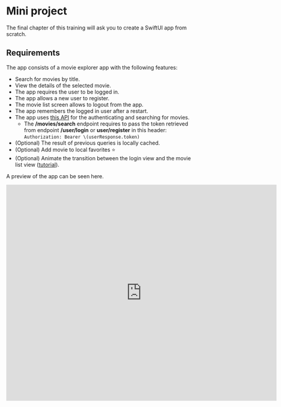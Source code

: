 # Mini project

The final chapter of this training will ask you to create a SwiftUI app from scratch.

## Requirements

The app consists of a movie explorer app with the following features:

- Search for movies by title.
- View the details of the selected movie.
- The app requires the user to be logged in.
- The app allows a new user to register.
- The movie list screen allows to logout from the app.
- The app remembers the logged in user after a restart.
- The app uses [this API](https://movie-api-ybwl.koyeb.app/api-docs/) for the authenticating and searching for movies.
  - The **/movies/search** endpoint requires to pass the token retrieved from endpoint **/user/login** or **user/register** in this header: `Authorization: Bearer \(userResponse.token)`
- (Optional) The result of previous queries is locally cached.
- (Optional) Add movie to local favorites ⭐️
- (Optional) Animate the transition between the login view and the movie list view ([tutorial](https://www.hackingwithswift.com/quick-start/swiftui/how-to-add-and-remove-views-with-a-transition)).

A preview of the app can be seen here.

<iframe
 width="720"
 height="576"
 src="https://www.youtube.com/embed/vh5AlaGK0Eo"
 title="YouTube video player"
 frameborder="0"
 allow="accelerometer; autoplay; clipboard-write; encrypted-media; gyroscope; picture-in-picture"
 allowfullscreen />

## Hints

- There are many techniques to handle the flow from the login view to the movie list view.
On of them is to rely on a logged state.
The following gives an overview how it looks like.

```swift
struct ContentView: View {
    @State var loggedIn: false
    
    var body: some View {
        if loggedIn {
            MovieListView()
        } else {
            // The LoginView takes a callback that is called when the login succeeds
            LoginView { newLoggedIn in
                loggedIn = newLoggedIn
            }
        }
    }
}
```

- In the login view, use an enum to track the state of the login operation so that you can disable the login button when a request is running.

```swift
enum LoginState {
    case neutral, loading, success, failure
}
struct LoginView: View {
    @State private var loginState: LoginState = .neutral
    // other code
}
```

- Use a Task object to run async code.

```swift
Button("Login") { 
    loginState = .loading
    Task {
        if await login() {
            onLoginSuccess(true)
        }
    }
}
```

::: danger Swift Concurrency crashes on Swift Playground
Do not use the Swift Playground app to run you app as it does not work well with SwiftUI + Swift Concurrency (async, await and Task).
Instead, you can create an Xcode project of type Playground to combine the power of Xcode and the simplicity of Playground projects.
:::

- Use [DebouncedOnChange](https://github.com/Tunous/DebouncedOnChange) Swift package to optimize search.
- To generate the initial code for a preview, open a view and then use the Xcode feature *Editor -> Create preview*
- The List view requires that you specify an `id` field `List(movies, id: \.title)` or that the items conform to Identifiable protocol
- If you can't add SwiftPM packages from Xcode, add them by editing the *package.swift* file by hand.
Here is an example below.

@[code swift](../../../corrections/iOS-training-Moovy.swiftpm/Package.swift)
